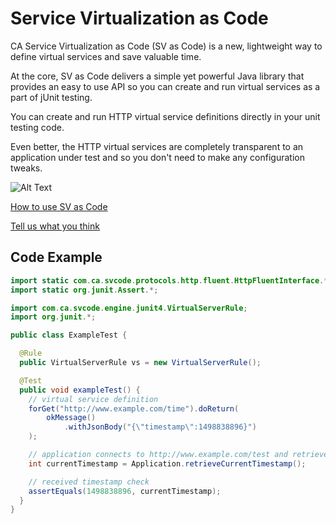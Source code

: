 # Service Virtualization as Code

CA Service Virtualization as Code (SV as Code) is a new, lightweight way to define virtual services and save valuable time. 

At the core, SV as Code delivers a simple yet powerful Java library that provides an easy to use API so you can create and run virtual services as a part of jUnit testing. 

You can create and run HTTP virtual service definitions directly in your unit testing code.

Even better, the HTTP virtual services are completely transparent to an application under test and so you don't need to make any configuration tweaks.

![Alt Text](https://media.giphy.com/media/26zyVRD4HXciukHZe/giphy.gif)

[How to use SV as Code](https://docops.ca.com/sv-as-code/en)

[Tell us what you think](https://communities.ca.com/community/ca-devtest-community/content?filterID=contentstatus%5Bpublished%5D~category%5Bsv-as-code%5D)


## Code Example
```java
import static com.ca.svcode.protocols.http.fluent.HttpFluentInterface.*;
import static org.junit.Assert.*;

import com.ca.svcode.engine.junit4.VirtualServerRule;
import org.junit.*;

public class ExampleTest {

  @Rule
  public VirtualServerRule vs = new VirtualServerRule();

  @Test
  public void exampleTest() {
    // virtual service definition
    forGet("http://www.example.com/time").doReturn(
        okMessage()
            .withJsonBody("{\"timestamp\":1498838896}")
    );

    // application connects to http://www.example.com/test and retrieves JSON response
    int currentTimestamp = Application.retrieveCurrentTimestamp();

    // received timestamp check
    assertEquals(1498838896, currentTimestamp);
  }
}
```
